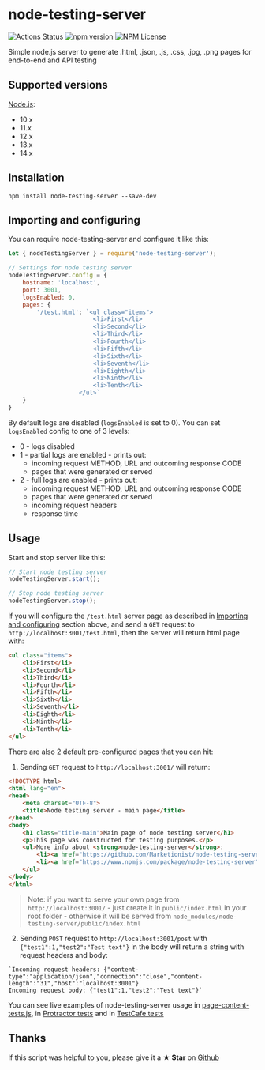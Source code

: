 # node-testing-server

[![Actions Status](https://github.com/Marketionist/node-testing-server/workflows/Build%20and%20Test/badge.svg)](https://github.com/Marketionist/node-testing-server/actions)
[![npm version](https://img.shields.io/npm/v/node-testing-server.svg)](https://www.npmjs.com/package/node-testing-server)
[![NPM License](https://img.shields.io/npm/l/node-testing-server.svg)](https://github.com/Marketionist/node-testing-server/blob/master/LICENSE)

Simple node.js server to generate .html, .json, .js, .css, .jpg, .png pages for end-to-end and API testing

## Supported versions
[Node.js](http://nodejs.org/):
- 10.x
- 11.x
- 12.x
- 13.x
- 14.x

## Installation
`npm install node-testing-server --save-dev`

## Importing and configuring
You can require node-testing-server and configure it like this:

```javascript
let { nodeTestingServer } = require('node-testing-server');

// Settings for node testing server
nodeTestingServer.config = {
    hostname: 'localhost',
    port: 3001,
    logsEnabled: 0,
    pages: {
        '/test.html': `<ul class="items">
                        <li>First</li>
                        <li>Second</li>
                        <li>Third</li>
                        <li>Fourth</li>
                        <li>Fifth</li>
                        <li>Sixth</li>
                        <li>Seventh</li>
                        <li>Eighth</li>
                        <li>Ninth</li>
                        <li>Tenth</li>
                    </ul>`
    }
}
```

By default logs are disabled (`logsEnabled` is set to 0). You can set
`logsEnabled` config to one of 3 levels:
- 0 - logs disabled
- 1 - partial logs are enabled - prints out:
  * incoming request METHOD, URL and outcoming response CODE
  * pages that were generated or served
- 2 - full logs are enabled - prints out:
  * incoming request METHOD, URL and outcoming response CODE
  * pages that were generated or served
  * incoming request headers
  * response time

## Usage
Start and stop server like this:

```javascript
// Start node testing server
nodeTestingServer.start();

// Stop node testing server
nodeTestingServer.stop();
```

If you will configure the `/test.html` server page as described in
[Importing and configuring](#importing-and-configuring) section above, and send
a `GET` request to `http://localhost:3001/test.html`, then the server will
return html page with:

```html
<ul class="items">
    <li>First</li>
    <li>Second</li>
    <li>Third</li>
    <li>Fourth</li>
    <li>Fifth</li>
    <li>Sixth</li>
    <li>Seventh</li>
    <li>Eighth</li>
    <li>Ninth</li>
    <li>Tenth</li>
</ul>
```

There are also 2 default pre-configured pages that you can hit:

1. Sending `GET` request to `http://localhost:3001/` will return:

```html
<!DOCTYPE html>
<html lang="en">
<head>
    <meta charset="UTF-8">
    <title>Node testing server - main page</title>
</head>
<body>
    <h1 class="title-main">Main page of node testing server</h1>
    <p>This page was constructed for testing purposes.</p>
    <ul>More info about <strong>node-testing-server</strong>:
        <li><a href="https://github.com/Marketionist/node-testing-server">on Github</a></li>
        <li><a href="https://www.npmjs.com/package/node-testing-server">on npm</a></li>
    </ul>
</body>
</html>
```

> Note: if you want to serve your own page from `http://localhost:3001/` - just
> create it in `public/index.html` in your root folder - otherwise it will be
> served from `node_modules/node-testing-server/public/index.html`

2. Sending `POST` request to `http://localhost:3001/post` with `{"test1":1,"test2":"Test text"}`
in the body will return a string with request headers and body:

```
`Incoming request headers: {"content-type":"application/json","connection":"close","content-length":"31","host":"localhost:3001"}
Incoming request body: {"test1":1,"test2":"Test text"}`
```

You can see live examples of node-testing-server usage in
[page-content-tests.js](https://github.com/Marketionist/node-testing-server/blob/master/tests/page-content-tests.js),
in [Protractor tests](https://github.com/Marketionist/protractor-numerator/blob/master/test/spec.ts)
and in [TestCafe tests](https://github.com/Marketionist/testcafe-cucumber-steps/blob/master/tests/testing-server.js)

## Thanks
If this script was helpful to you, please give it a **★ Star**
on [Github](https://github.com/Marketionist/node-testing-server)
